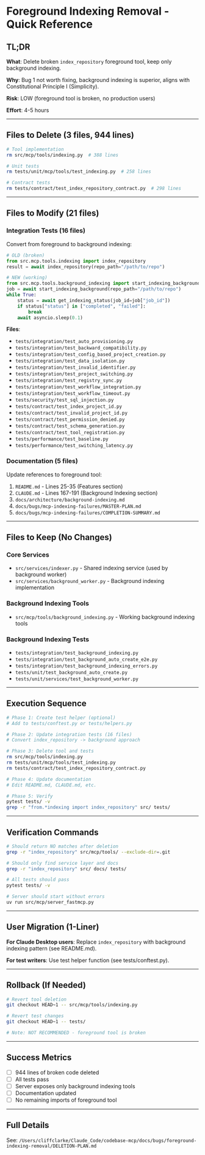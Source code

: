 # Foreground Indexing Removal - Quick Reference

## TL;DR

**What**: Delete broken `index_repository` foreground tool, keep only background indexing.

**Why**: Bug 1 not worth fixing, background indexing is superior, aligns with Constitutional Principle I (Simplicity).

**Risk**: LOW (foreground tool is broken, no production users)

**Effort**: 4-5 hours

---

## Files to Delete (3 files, 944 lines)

```bash
# Tool implementation
rm src/mcp/tools/indexing.py  # 388 lines

# Unit tests
rm tests/unit/mcp/tools/test_indexing.py  # 258 lines

# Contract tests
rm tests/contract/test_index_repository_contract.py  # 298 lines
```

---

## Files to Modify (21 files)

### Integration Tests (16 files)
Convert from foreground to background indexing:

```python
# OLD (broken)
from src.mcp.tools.indexing import index_repository
result = await index_repository(repo_path="/path/to/repo")

# NEW (working)
from src.mcp.tools.background_indexing import start_indexing_background, get_indexing_status
job = await start_indexing_background(repo_path="/path/to/repo")
while True:
    status = await get_indexing_status(job_id=job["job_id"])
    if status["status"] in ["completed", "failed"]:
        break
    await asyncio.sleep(0.1)
```

**Files**:
- `tests/integration/test_auto_provisioning.py`
- `tests/integration/test_backward_compatibility.py`
- `tests/integration/test_config_based_project_creation.py`
- `tests/integration/test_data_isolation.py`
- `tests/integration/test_invalid_identifier.py`
- `tests/integration/test_project_switching.py`
- `tests/integration/test_registry_sync.py`
- `tests/integration/test_workflow_integration.py`
- `tests/integration/test_workflow_timeout.py`
- `tests/security/test_sql_injection.py`
- `tests/contract/test_index_project_id.py`
- `tests/contract/test_invalid_project_id.py`
- `tests/contract/test_permission_denied.py`
- `tests/contract/test_schema_generation.py`
- `tests/contract/test_tool_registration.py`
- `tests/performance/test_baseline.py`
- `tests/performance/test_switching_latency.py`

### Documentation (5 files)
Update references to foreground tool:

1. `README.md` - Lines 25-35 (Features section)
2. `CLAUDE.md` - Lines 167-191 (Background Indexing section)
3. `docs/architecture/background-indexing.md`
4. `docs/bugs/mcp-indexing-failures/MASTER-PLAN.md`
5. `docs/bugs/mcp-indexing-failures/COMPLETION-SUMMARY.md`

---

## Files to Keep (No Changes)

### Core Services
- `src/services/indexer.py` - Shared indexing service (used by background worker)
- `src/services/background_worker.py` - Background indexing implementation

### Background Indexing Tools
- `src/mcp/tools/background_indexing.py` - Working background indexing tools

### Background Indexing Tests
- `tests/integration/test_background_indexing.py`
- `tests/integration/test_background_auto_create_e2e.py`
- `tests/integration/test_background_indexing_errors.py`
- `tests/unit/test_background_auto_create.py`
- `tests/unit/services/test_background_worker.py`

---

## Execution Sequence

```bash
# Phase 1: Create test helper (optional)
# Add to tests/conftest.py or tests/helpers.py

# Phase 2: Update integration tests (16 files)
# Convert index_repository -> background approach

# Phase 3: Delete tool and tests
rm src/mcp/tools/indexing.py
rm tests/unit/mcp/tools/test_indexing.py
rm tests/contract/test_index_repository_contract.py

# Phase 4: Update documentation
# Edit README.md, CLAUDE.md, etc.

# Phase 5: Verify
pytest tests/ -v
grep -r "from.*indexing import index_repository" src/ tests/
```

---

## Verification Commands

```bash
# Should return NO matches after deletion
grep -r "index_repository" src/mcp/tools/ --exclude-dir=.git

# Should only find service layer and docs
grep -r "index_repository" src/ docs/ tests/

# All tests should pass
pytest tests/ -v

# Server should start without errors
uv run src/mcp/server_fastmcp.py
```

---

## User Migration (1-Liner)

**For Claude Desktop users**: Replace `index_repository` with background indexing pattern (see README.md).

**For test writers**: Use test helper function (see tests/conftest.py).

---

## Rollback (If Needed)

```bash
# Revert tool deletion
git checkout HEAD~1 -- src/mcp/tools/indexing.py

# Revert test changes
git checkout HEAD~1 -- tests/

# Note: NOT RECOMMENDED - foreground tool is broken
```

---

## Success Metrics

- [ ] 944 lines of broken code deleted
- [ ] All tests pass
- [ ] Server exposes only background indexing tools
- [ ] Documentation updated
- [ ] No remaining imports of foreground tool

---

## Full Details

See: `/Users/cliffclarke/Claude_Code/codebase-mcp/docs/bugs/foreground-indexing-removal/DELETION-PLAN.md`
